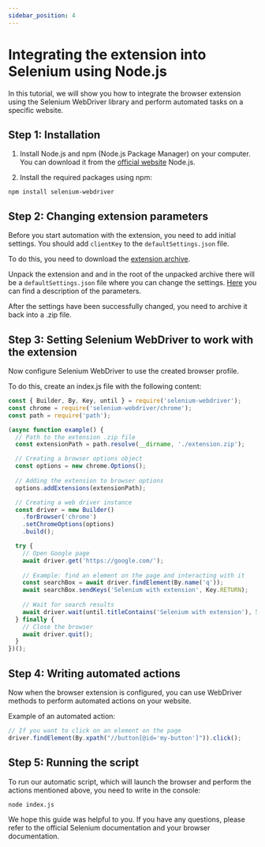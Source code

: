 ```yaml
---
sidebar_position: 4
---
```



# Integrating the extension into Selenium using Node.js

In this tutorial, we will show you how to integrate the browser extension using the Selenium WebDriver library and perform automated tasks on a specific website.

## Step 1: Installation

1. Install Node.js and npm (Node.js Package Manager) on your computer. You can download it from the [official website](https://nodejs.org/) Node.js.

2. Install the required packages using npm:

```shell
npm install selenium-webdriver
```
## Step 2: Changing extension parameters

Before you start automation with the extension, you need to add initial settings. You should add `clientKey` to the `defaultSettings.json` file.

To do this, you need to download the [extension archive](extension-main.md).

Unpack the extension and and in the root of the unpacked archive there will be a `defaultSettings.json` file where you can change the settings. [Here](ext-settings.md) you can find a description of the parameters.

After the settings have been successfully changed, you need to archive it back into a .zip file.

## Step 3: Setting Selenium WebDriver to work with the extension​

Now configure Selenium WebDriver to use the created browser profile.

To do this, create an index.js file with the following content:

```js
const { Builder, By, Key, until } = require('selenium-webdriver');
const chrome = require('selenium-webdriver/chrome');
const path = require('path');

(async function example() {
  // Path to the extension .zip file
  const extensionPath = path.resolve(__dirname, './extension.zip');

  // Creating a browser options object
  const options = new chrome.Options();
  
  // Adding the extension to browser options
  options.addExtensions(extensionPath);

  // Creating a web driver instance
  const driver = new Builder()
    .forBrowser('chrome')
    .setChromeOptions(options)
    .build();

  try {
    // Open Google page
    await driver.get('https://google.com/');
    
    // Example: find an element on the page and interacting with it
    const searchBox = await driver.findElement(By.name('q'));
    await searchBox.sendKeys('Selenium with extension', Key.RETURN);
    
    // Wait for search results
    await driver.wait(until.titleContains('Selenium with extension'), 5000);
  } finally {
    // Close the browser 
    await driver.quit();
  }
})();
```

## Step 4: Writing automated actions
Now when the browser extension is configured, you can use WebDriver methods to perform automated actions on your website.

Example of an automated action:

```js
// If you want to click on an element on the page
driver.findElement(By.xpath("//button[@id='my-button']")).click();
```

## Step 5: Running the script

To run our automatic script, which will launch the browser and perform the actions mentioned above, you need to write in the console:

```
node index.js
```

We hope this guide was helpful to you. If you have any questions, please refer to the official Selenium documentation and your browser documentation.